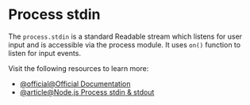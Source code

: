 # Process stdin

The `process.stdin` is a standard Readable stream which listens for user input and is accessible via the process module. It uses `on()` function to listen for input events.

Visit the following resources to learn more:

- [@official@Official Documentation](https://nodejs.org/api/process.html#processstdin)
- [@article@Node.js Process stdin & stdout](https://nodecli.com/node-stdin-stdout)
